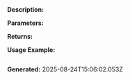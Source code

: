 
## 

**Description:** 

**Parameters:**


**Returns:** 

**Usage Example:**
```typescript

```

**Generated:** 2025-08-24T15:06:02.053Z
